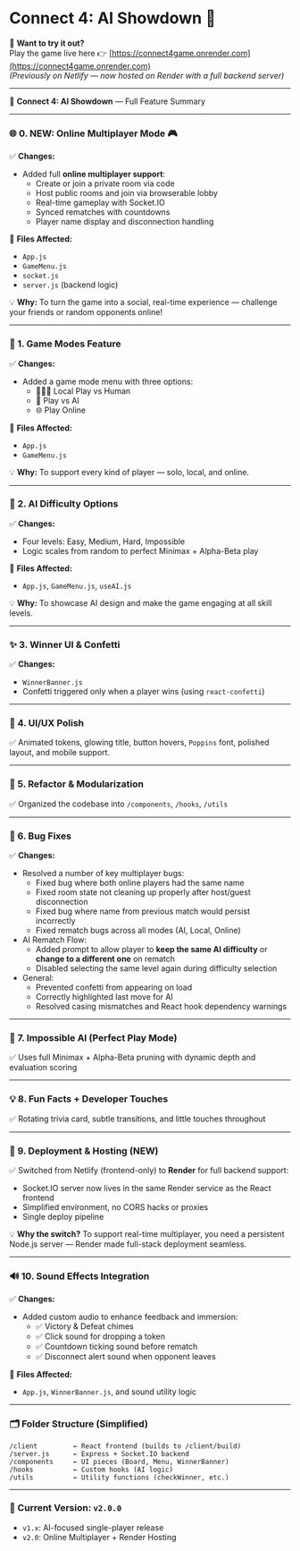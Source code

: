 # Connect 4: AI Showdown 🎯

🚀 **Want to try it out?**  
Play the game live here 👉 [https://connect4game.onrender.com](https://connect4game.onrender.com)  
_(Previously on Netlify — now hosted on Render with a full backend server)_

---

🧠 **Connect 4: AI Showdown** — Full Feature Summary

---

### 🌐 0. NEW: Online Multiplayer Mode 🎮
✅ **Changes:**
- Added full **online multiplayer support**:
  - Create or join a private room via code
  - Host public rooms and join via browserable lobby
  - Real-time gameplay with Socket.IO
  - Synced rematches with countdowns
  - Player name display and disconnection handling

📌 **Files Affected:**
- `App.js`
- `GameMenu.js`
- `socket.js`
- `server.js` (backend logic)

💡 **Why:**
To turn the game into a social, real-time experience — challenge your friends or random opponents online!

---

### 🧠 1. Game Modes Feature
✅ **Changes:**
- Added a game mode menu with three options:
  - 🧑‍🤝‍🧑 Local Play vs Human
  - 🤖 Play vs AI
  - 🌐 Play Online

📌 **Files Affected:**
- `App.js`
- `GameMenu.js`

💡 **Why:**
To support every kind of player — solo, local, and online.

---

### 🤖 2. AI Difficulty Options
✅ **Changes:**
- Four levels: Easy, Medium, Hard, Impossible
- Logic scales from random to perfect Minimax + Alpha-Beta play

📌 **Files Affected:**
- `App.js`, `GameMenu.js`, `useAI.js`

💡 **Why:**
To showcase AI design and make the game engaging at all skill levels.

---

### ✨ 3. Winner UI & Confetti
✅ **Changes:**
- `WinnerBanner.js`
- Confetti triggered only when a player wins (using `react-confetti`)


---

### 🎨 4. UI/UX Polish
✅ Animated tokens, glowing title, button hovers, `Poppins` font, polished layout, and mobile support.

---

### 🧼 5. Refactor & Modularization
✅ Organized the codebase into `/components`, `/hooks`, `/utils`

---

### 🐛 6. Bug Fixes
✅ **Changes:**
- Resolved a number of key multiplayer bugs:
  - Fixed bug where both online players had the same name
  - Fixed room state not cleaning up properly after host/guest disconnection
  - Fixed bug where name from previous match would persist incorrectly
  - Fixed rematch bugs across all modes (AI, Local, Online)
- AI Rematch Flow:
  - Added prompt to allow player to **keep the same AI difficulty** or **change to a different one** on rematch
  - Disabled selecting the same level again during difficulty selection
- General:
  - Prevented confetti from appearing on load
  - Correctly highlighted last move for AI
  - Resolved casing mismatches and React hook dependency warnings

---

### 🚀 7. Impossible AI (Perfect Play Mode)
✅ Uses full Minimax + Alpha-Beta pruning with dynamic depth and evaluation scoring

---

### 💡 8. Fun Facts + Developer Touches
✅ Rotating trivia card, subtle transitions, and little touches throughout

---

### 🔧 9. Deployment & Hosting (NEW)
✅ Switched from Netlify (frontend-only) to **Render** for full backend support:
- Socket.IO server now lives in the same Render service as the React frontend
- Simplified environment, no CORS hacks or proxies
- Single deploy pipeline

💡 **Why the switch?**
To support real-time multiplayer, you need a persistent Node.js server — Render made full-stack deployment seamless.

---

### 🔊 10. Sound Effects Integration
✅ **Changes:**
- Added custom audio to enhance feedback and immersion:
  - ✅ Victory & Defeat chimes
  - ✅ Click sound for dropping a token
  - ✅ Countdown ticking sound before rematch
  - ✅ Disconnect alert sound when opponent leaves

📌 **Files Affected:**
- `App.js`, `WinnerBanner.js`, and sound utility logic

---

### 🗂 Folder Structure (Simplified)
```
/client         ← React frontend (builds to /client/build)
/server.js      ← Express + Socket.IO backend
/components     ← UI pieces (Board, Menu, WinnerBanner)
/hooks          ← Custom hooks (AI logic)
/utils          ← Utility functions (checkWinner, etc.)
```

---

### 📌 Current Version: `v2.0.0`  
- `v1.x`: AI-focused single-player release  
- `v2.0`: Online Multiplayer + Render Hosting